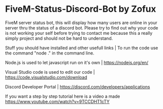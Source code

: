 # FiveM-Status-Discord-Bot by Zofux
 
FiveM server status bot, this will display how many users are online in your server thru the status of a discord bot.
Please try to find out why your code is not working your self before trying to contact me because this a really simply project and should not be hard to understand.

Stuff you should have installed and other usefull links | To run the code use the command "node ." in the command line.

Node.js is used to let javascript run on it's own | https://nodejs.org/en/

Visual Studio code is used to edit our code | https://code.visualstudio.com/download

Discord Developer Portal | https://discord.com/developers/applications

If you want a step by step tutorial here is a video a made https://www.youtube.com/watch?v=9TCCDHT1cTY

